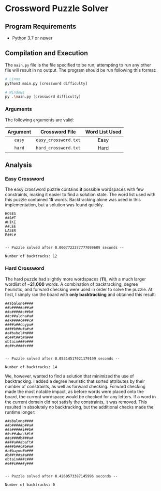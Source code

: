 # Crossword Puzzle Solver

## Program Requirements

- Python 3.7 or newer

## Compilation and Execution

The `main.py` file is the file specified to be run; attempting to run any other file will result in no output. The program should be run following this format:

```bash
# Linux
python3 main.py [crossword difficulty]

# Windows
py .\main.py [crossword difficulty]
```

### Arguments

The following arguments are valid:

| Argument       | Crossword File         | Word List Used
| :------------: | :--------------------: | :-------------:
| `easy`         | `easy_crossword.txt`   | Easy
| `hard`         | `hard_crossword.txt`   | Hard

## Analysis

### Easy Crossword

The easy crossword puzzle contains **8** possible wordspaces with few constraints, making it easier to find a solution state. The word list used with this puzzle contained **15** words. Backtracking alone was used in this implementation, but a solution was found quickly.

```
HOSES
##A#T
#HIKE
A#LEE
LASER
E##L#


-- Puzzle solved after 0.0007722377777099609 seconds --

Number of backtracks: 12
```

### Hard Crossword

The hard puzzle had slightly more wordspaces (**11**), with a much larger wordlist of ~**21,000** words. A combination of backtracking, degree heuristic, and forward checking were used in order to solve the puzzle. At first, I simply ran the board with **only backtracking** and obtained this result:

```
##abalone####
##b#####a##a#
##a#####c##b#
##c##aloha#a#
##k####c###c#
####a##coypu#
####b##u#a#s#
#a#babel#m###
#b##t##t#m###
obtain###e###
#e##s####r###


-- Puzzle solved after 0.05314517021179199 seconds --

Number of backtracks: 14
```

We, however, wanted to find a solution that minimized the use of backtracking. I added a degree heuristic that sorted attributes by their number of constraints, as well as forward checking. Forward checking made the most notable impact, as before words were placed onto the board, the current wordspace would be checked for any letters. If a word in the current domain did not satisfy the constraints, it was removed. This resulted in absolutely no backtracking, but the additional checks made the runtime longer:

```
##abalone####
##b#####p##a#
##a#####i##b#
##s##aback#l#
##e####b###a#
####a##abaft#
####b##c#b#e#
#a#bayou#b###
#b##t##s#a###
obtain###c###
#e##s####y###


-- Puzzle solved after 0.4260573387145996 seconds --

Number of backtracks: 0
```